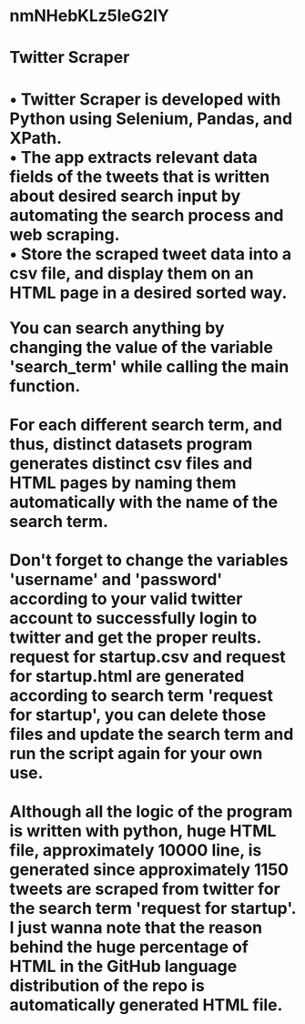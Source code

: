 # nmNHebKLz5leG2IY
<h1>Twitter Scraper<h1/>

• Twitter Scraper is developed with Python using Selenium, Pandas, and XPath.<br/>
• The app extracts relevant data fields of the tweets that is written about desired search input by automating the search process and web scraping. <br/>
• Store the scraped tweet data into a csv file, and display them on an HTML page in a desired sorted way. <br/>

You can search anything by changing the value of the variable 'search_term' while calling the main function. <br/><br/>
For each different search term, and thus, distinct datasets program generates distinct csv files and HTML pages by naming them automatically with the name of the search term. <br/><br/>
Don't forget to change the variables 'username' and 'password' according to your valid twitter account to successfully login to twitter and get the proper reults. <br/>
request for startup.csv and request for startup.html are generated according to search term 'request for startup', you can delete those files and update the search term and run the script again for your own use. <br/><br/>
Although all the logic of the program is written with python, huge HTML file, approximately 10000 line, is generated since approximately 1150 tweets are scraped from twitter for the search term 'request for startup'. I just wanna note that the reason behind the huge percentage of HTML in the GitHub language distribution of the repo is automatically generated HTML file. 
